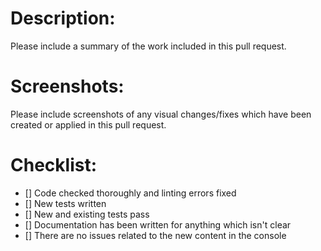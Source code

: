 # Description:

Please include a summary of the work included in this pull request.

# Screenshots:

Please include screenshots of any visual changes/fixes which have been created or applied in this pull request.

# Checklist:

- [] Code checked thoroughly and linting errors fixed
- [] New tests written
- [] New and existing tests pass
- [] Documentation has been written for anything which isn't clear
- [] There are no issues related to the new content in the console
